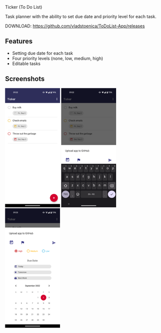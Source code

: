 Ticker (To Do List)

Task planner with the ability to set due date and priority level for each task.

DOWNLOAD: https://github.com/vladstoenica/ToDoList-App/releases


## Features

- Setting due date for each task
- Four priority levels (none, low, medium, high)
- Editable tasks


## Screenshots

<img src="/previews/ss1.png" width="180px">  <img src="/previews/ss2.png" width="180px">  <img src="/previews/ss3.png" width="180px"> 